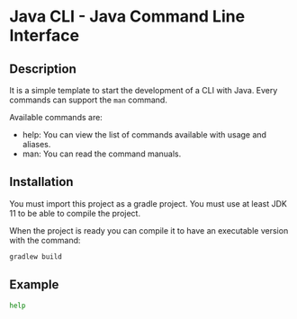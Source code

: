 # Java CLI - Java Command Line Interface

## Description
It is a simple template to start the development of a CLI with Java.
Every commands can support the `man` command.

Available commands are:
+ help: You can view the list of commands available with usage and aliases.
+ man: You can read the command manuals.

## Installation
You must import this project as a gradle project.
You must use at least JDK 11 to be able to compile the project.

When the project is ready you can compile it to have an executable version with the command:
```bash
gradlew build
```
## Example

```bash
help
```
